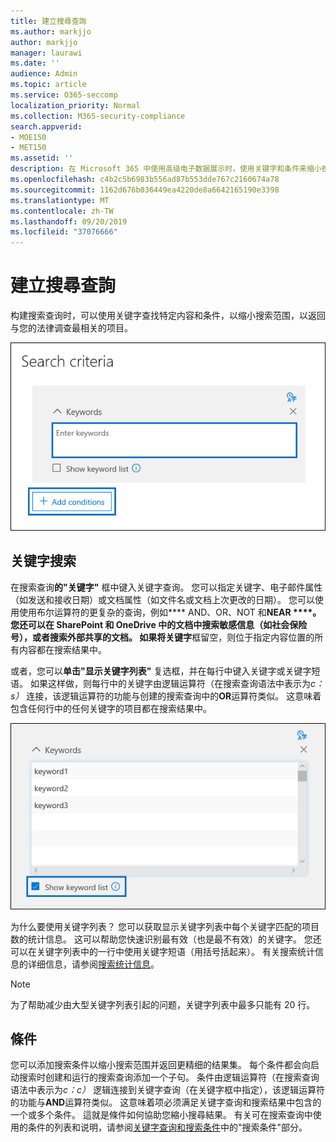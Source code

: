 ```yaml
---
title: 建立搜尋查詢
ms.author: markjjo
author: markjjo
manager: laurawi
ms.date: ''
audience: Admin
ms.topic: article
ms.service: O365-seccomp
localization_priority: Normal
ms.collection: M365-security-compliance
search.appverid:
- MOE150
- MET150
ms.assetid: ''
description: 在 Microsoft 365 中使用高级电子数据展示时，使用关键字和条件来缩小搜索范围。
ms.openlocfilehash: c4b2c5b6983b556ad87b553dde767c2160674a78
ms.sourcegitcommit: 1162d676b036449ea4220de8a6642165190e3398
ms.translationtype: MT
ms.contentlocale: zh-TW
ms.lasthandoff: 09/20/2019
ms.locfileid: "37076666"
---
```

# <a name="build-search-queries"></a>建立搜尋查詢

构建搜索查询时，可以使用关键字查找特定内容和条件，以缩小搜索范围，以返回与您的法律调查最相关的项目。

![使用关键字和条件缩小搜索结果范围](media/SearchQueryBox.png)

## <a name="keyword-searches"></a>关键字搜索

在搜索查询**的"关键字"** 框中键入关键字查询。 您可以指定关键字、电子邮件属性（如发送和接收日期）或文档属性（如文件名或文档上次更改的日期）。 您可以使用使用布尔运算符的更复杂的查询，例如**** AND、OR、NOT 和******NEAR** ****。 您还可以在 SharePoint 和 OneDrive 中的文档中搜索敏感信息（如社会保险号），或者搜索外部共享的文档。 如果将**关键字**框留空，则位于指定内容位置的所有内容都在搜索结果中。
    
或者，您可以**单击"显示关键字列表"** 复选框，并在每行中键入关键字或关键字短语。 如果这样做，则每行中的关键字由逻辑运算符（在搜索查询语法中表示为*c：s）* 连接，该逻辑运算符的功能与创建的搜索查询中的**OR**运算符类似。 这意味着包含任何行中的任何关键字的项目都在搜索结果中。

![使用关键字列表获取查询中每个关键字的统计信息](media/KeywordListSearch.png)

为什么要使用关键字列表？ 您可以获取显示关键字列表中每个关键字匹配的项目数的统计信息。 这可以帮助您快速识别最有效（也是最不有效）的关键字。 您还可以在关键字列表中的一行中使用关键字短语（用括号括起来）。 有关搜索统计信息的详细信息，请参阅[搜索统计信息](search-statistics.md)。

> [!NOTE]
> 为了帮助减少由大型关键字列表引起的问题，关键字列表中最多只能有 20 行。

## <a name="conditions"></a>條件
    
您可以添加搜索条件以缩小搜索范围并返回更精细的结果集。 每个条件都会向启动搜索时创建和运行的搜索查询添加一个子句。 条件由逻辑运算符（在搜索查询语法中表示为*c：c）* 逻辑连接到关键字查询（在关键字框中指定），该逻辑运算符的功能与**AND**运算符类似。 这意味着项必须满足关键字查询和搜索结果中包含的一个或多个条件。 這就是條件如何協助您縮小搜尋結果。 有关可在搜索查询中使用的条件的列表和说明，请参阅[关键字查询和搜索条件](keyword-queries-and-search-conditions.md#search-conditions)中的"搜索条件"部分。
